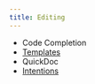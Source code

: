 ```yaml
---
title: Editing
---
```

<!-- Copyright 2000-2020 JetBrains s.r.o. and other contributors. Use of this source code is governed by the Apache 2.0 license that can be found in the LICENSE file. -->

* Code Completion
* [Templates](/basics/templates.md)
* QuickDoc
* [Intentions](/tutorials/code_intentions.md)
